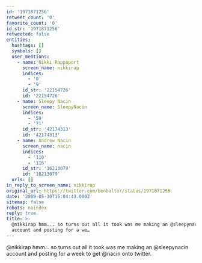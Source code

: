 ```yaml
---
id: '1971871256'
retweet_count: '0'
favorite_count: '0'
id_str: '1971871256'
retweeted: false
entities:
  hashtags: []
  symbols: []
  user_mentions:
    - name: Nikki Rappaport
      screen_name: nikkirap
      indices:
        - '0'
        - '9'
      id_str: '22154726'
      id: '22154726'
    - name: Sleepy Nacin
      screen_name: SleepyNacin
      indices:
        - '59'
        - '71'
      id_str: '42174313'
      id: '42174313'
    - name: Andrew Nacin
      screen_name: nacin
      indices:
        - '110'
        - '116'
      id_str: '16213079'
      id: '16213079'
  urls: []
in_reply_to_screen_name: nikkirap
original_url: https://twitter.com/benbalter/status/1971871256
date: '2009-05-30T15:04:43.000Z'
sitemap: false
robots: noindex
reply: true
title: >-
  @nikkirap hmm... so turns out all it took was me making an @sleepynacin
  account and posting for a we…
---
```


@nikkirap hmm... so turns out all it took was me making an @sleepynacin account and posting for a week to get @nacin onto twitter.